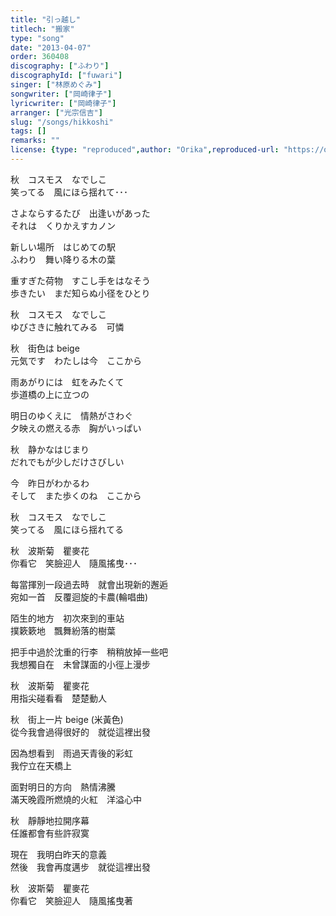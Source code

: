 ```yaml
---
title: "引っ越し"
titlech: "搬家"
type: "song"
date: "2013-04-07"
order: 360408
discography: ["ふわり"]
discographyId: ["fuwari"]
singer: ["林原めぐみ"]
songwriter: ["岡崎律子"]
lyricwriter: ["岡崎律子"]
arranger: ["光宗信吉"]
slug: "/songs/hikkoshi"
tags: []
remarks: ""
license: {type: "reproduced",author: "Orika",reproduced-url: "https://orikamushi.netlify.app",reproduced-website: "織歌蟲"}
---
```


秋　コスモス　なでしこ   
笑ってる　風にほら揺れて･･･   
  
さよならするたび　出逢いがあった   
それは　くりかえすカノン   
  
新しい場所　はじめての駅   
ふわり　舞い降りる木の葉   
  
重すぎた荷物　すこし手をはなそう   
歩きたい　まだ知らぬ小径をひとり   
  
秋　コスモス　なでしこ   
ゆびさきに触れてみる　可憐   
  
秋　街色は beige   
元気です　わたしは今　ここから   
  
雨あがりには　虹をみたくて   
歩道橋の上に立つの   
  
明日のゆくえに　情熱がさわぐ   
夕映えの燃える赤　胸がいっぱい   
  
秋　静かなはじまり   
だれでもが少しだけさびしい   
  
今　昨日がわかるわ   
そして　また歩くのね　ここから   
  
秋　コスモス　なでしこ   
笑ってる　風にほら揺れてる  
  

<!-- 翻译 -->

秋　波斯菊　瞿麥花  
你看它　笑臉迎人　隨風搖曳･･･   
  
每當揮別一段過去時　就會出現新的邂逅  
宛如一首　反覆迴旋的卡農(輪唱曲)  
  
陌生的地方　初次來到的車站  
撲簌簌地　飄舞紛落的樹葉  
  
把手中過於沈重的行李　稍稍放掉一些吧  
我想獨自在　未曾謀面的小徑上漫步  
  
秋　波斯菊　瞿麥花  
用指尖碰看看　楚楚動人  
  
秋　街上一片 beige (米黃色)  
從今我會過得很好的　就從這裡出發  
  
因為想看到　雨過天青後的彩虹  
我佇立在天橋上  
  
面對明日的方向　熱情沸騰  
滿天晚霞所燃燒的火紅　洋溢心中  
  
秋　靜靜地拉開序幕  
任誰都會有些許寂寞  
  
現在　我明白昨天的意義  
然後　我會再度邁步　就從這裡出發  
  
秋　波斯菊　瞿麥花  
你看它　笑臉迎人　隨風搖曳著
